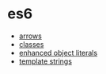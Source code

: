 # es6

- [arrows](./arrows)
- [classes](./classes)
- [enhanced object literals](./enhanced-object-literals)
- [template strings](./template-strings)
